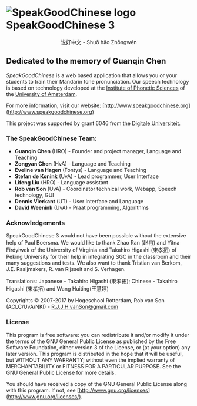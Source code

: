 # ![SpeakGoodChinese logo](./sgc.png)  SpeakGoodChinese 3

<div style='text-align: center;'>说好中文 - Shuō hǎo Zhōngwén</div>

## Dedicated to the memory of Guanqin Chen

*SpeakGoodChinese* is a web based application that allows you or your students to train their Mandarin tone pronunciation. Our speech technology is based on technology developed at the [Institute of Phonetic Sciences](http://www.fon.hum.uva.nl/) of the [University of Amsterdam](http://www.uva.nl/).

For more information, visit our website: [http://www.speakgoodchinese.org](http://www.speakgoodchinese.org)

This project was supported by grant 6046 from the [Digitale Universiteit](http://www.surffoundation.nl/smartsite.dws?id=12418).

### The SpeakGoodChinese Team:

- **Guanqin Chen** (HRO) - Founder and project manager, Language and Teaching
- **Zongyan Chen** (HvA) - Language and Teaching
- **Eveline van Hagen** (Fontys) - Language and Teaching
- **Stefan de Konink** (UvA) - Lead programmer, User Interface
- **Lifeng Liu** (HRO) - Language assistant
- **Rob van Son** (UvA) - Coordinator technical work, Webapp, Speech technology, GUI
- **Dennis Vierkant** (UT) - User Interface and Language
- **David Weenink** (UvA) - Praat programming, Algorithms

### Acknowledgements

SpeakGoodChinese 3 would not have been possible without the extensive help of Paul Boersma. We would like to thank Zhao Ran (赵冉) and Yitna Firdyiwek of the University of Virginia and Takahiro Higashi (東孝拓) of Peking University for their help in integrating SGC in the classroom and their many suggestions and tests. We also want to thank Tristian van Berkom, J.E. Raaijmakers, R. van Rijsselt and S. Verhagen.

Translations: Japanese - Takahiro Higashi (東孝拓); Chinese - Takahiro Higashi (東孝拓) and Wang Huiting(王慧婷)

Copyrights © 2007-2017 by Hogeschool Rotterdam, Rob van Son (ACLC/UvA/NKI) - R.J.J.H.vanSon@gmail.com

### License

This program is free software: you can redistribute it and/or modify
it under the terms of the GNU General Public License as published by
the Free Software Foundation, either version 3 of the License, or
(at your option) any later version.
This program is distributed in the hope that it will be useful,
but WITHOUT ANY WARRANTY; without even the implied warranty of
MERCHANTABILITY or FITNESS FOR A PARTICULAR PURPOSE.  See the
GNU General Public License for more details.

You should have received a copy of the GNU General Public License
along with this program.  If not, see [http://www.gnu.org/licenses](http://www.gnu.org/licenses/).
